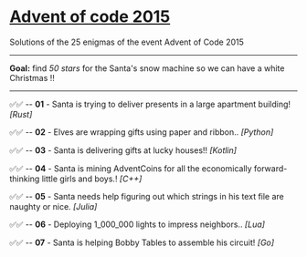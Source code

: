 # [Advent of code 2015](https://adventofcode.com/2015)
Solutions of the 25 enigmas of the event Advent of Code 2015

---
**Goal:** find _50 stars_ for the Santa's snow machine so we can have a white Christmas !!

---

✅✅ -- **01** - Santa is trying to deliver presents in a large apartment building! _[Rust]_

✅✅ -- **02** - Elves are wrapping gifts using paper and ribbon.. _[Python]_

✅✅ -- **03** - Santa is delivering gifts at lucky houses!! _[Kotlin]_

✅✅ -- **04** - Santa is mining AdventCoins for all the economically forward-thinking little girls and boys.! _[C++]_

✅✅ -- **05** - Santa needs help figuring out which strings in his text file are naughty or nice. _[Julia]_

✅✅ -- **06** - Deploying 1_000_000 lights to impress neighbors.. _[Lua]_

✅✅ -- **07** - Santa is helping Bobby Tables to assemble his circuit! _[Go]_
